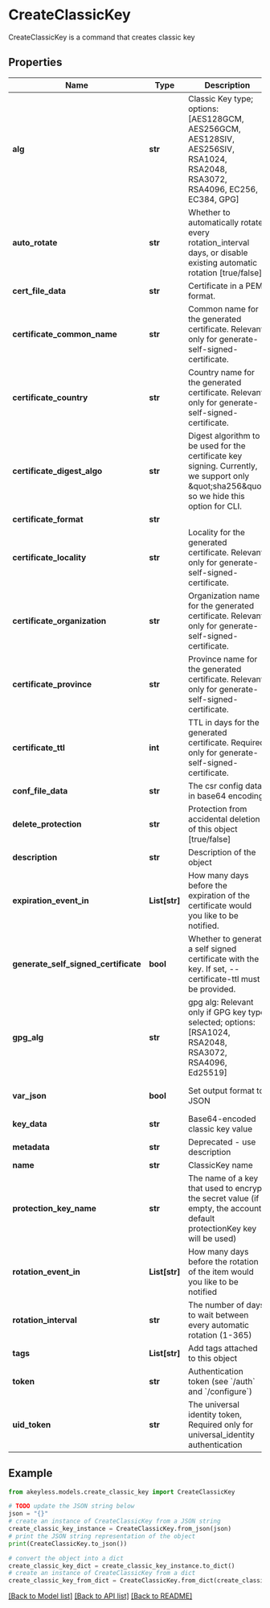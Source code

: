 # CreateClassicKey

CreateClassicKey is a command that creates classic key

## Properties

Name | Type | Description | Notes
------------ | ------------- | ------------- | -------------
**alg** | **str** | Classic Key type; options: [AES128GCM, AES256GCM, AES128SIV, AES256SIV, RSA1024, RSA2048, RSA3072, RSA4096, EC256, EC384, GPG] | 
**auto_rotate** | **str** | Whether to automatically rotate every rotation_interval days, or disable existing automatic rotation [true/false] | [optional] 
**cert_file_data** | **str** | Certificate in a PEM format. | [optional] 
**certificate_common_name** | **str** | Common name for the generated certificate. Relevant only for generate-self-signed-certificate. | [optional] 
**certificate_country** | **str** | Country name for the generated certificate. Relevant only for generate-self-signed-certificate. | [optional] 
**certificate_digest_algo** | **str** | Digest algorithm to be used for the certificate key signing. Currently, we support only \&quot;sha256\&quot; so we hide this option for CLI. | [optional] 
**certificate_format** | **str** |  | [optional] 
**certificate_locality** | **str** | Locality for the generated certificate. Relevant only for generate-self-signed-certificate. | [optional] 
**certificate_organization** | **str** | Organization name for the generated certificate. Relevant only for generate-self-signed-certificate. | [optional] 
**certificate_province** | **str** | Province name for the generated certificate. Relevant only for generate-self-signed-certificate. | [optional] 
**certificate_ttl** | **int** | TTL in days for the generated certificate. Required only for generate-self-signed-certificate. | [optional] 
**conf_file_data** | **str** | The csr config data in base64 encoding | [optional] 
**delete_protection** | **str** | Protection from accidental deletion of this object [true/false] | [optional] 
**description** | **str** | Description of the object | [optional] 
**expiration_event_in** | **List[str]** | How many days before the expiration of the certificate would you like to be notified. | [optional] 
**generate_self_signed_certificate** | **bool** | Whether to generate a self signed certificate with the key. If set, --certificate-ttl must be provided. | [optional] 
**gpg_alg** | **str** | gpg alg: Relevant only if GPG key type selected; options: [RSA1024, RSA2048, RSA3072, RSA4096, Ed25519] | [optional] 
**var_json** | **bool** | Set output format to JSON | [optional] [default to False]
**key_data** | **str** | Base64-encoded classic key value | [optional] 
**metadata** | **str** | Deprecated - use description | [optional] 
**name** | **str** | ClassicKey name | 
**protection_key_name** | **str** | The name of a key that used to encrypt the secret value (if empty, the account default protectionKey key will be used) | [optional] 
**rotation_event_in** | **List[str]** | How many days before the rotation of the item would you like to be notified | [optional] 
**rotation_interval** | **str** | The number of days to wait between every automatic rotation (1-365) | [optional] 
**tags** | **List[str]** | Add tags attached to this object | [optional] 
**token** | **str** | Authentication token (see &#x60;/auth&#x60; and &#x60;/configure&#x60;) | [optional] 
**uid_token** | **str** | The universal identity token, Required only for universal_identity authentication | [optional] 

## Example

```python
from akeyless.models.create_classic_key import CreateClassicKey

# TODO update the JSON string below
json = "{}"
# create an instance of CreateClassicKey from a JSON string
create_classic_key_instance = CreateClassicKey.from_json(json)
# print the JSON string representation of the object
print(CreateClassicKey.to_json())

# convert the object into a dict
create_classic_key_dict = create_classic_key_instance.to_dict()
# create an instance of CreateClassicKey from a dict
create_classic_key_from_dict = CreateClassicKey.from_dict(create_classic_key_dict)
```
[[Back to Model list]](../README.md#documentation-for-models) [[Back to API list]](../README.md#documentation-for-api-endpoints) [[Back to README]](../README.md)


